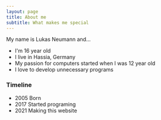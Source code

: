 ```yaml
---
layout: page
title: About me
subtitle: What makes me special 
---
```


My name is Lukas Neumann and...

- I'm 16 year old
- I live in Hassia, Germany
- My passion for computers started when I was 12 year old
- I love to develop unnecessary programs

### Timeline

 - 2005 Born
 - 2017 Started programing
 - 2021 Making this website
